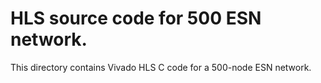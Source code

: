 # HLS source code for 500 ESN network.

This directory contains Vivado HLS C code for a 500-node ESN network.

